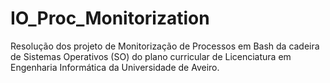 # IO_Proc_Monitorization

Resolução dos projeto de Monitorização de Processos em Bash da cadeira de Sistemas Operativos (SO) do plano curricular de Licenciatura em Engenharia Informática da Universidade de Aveiro.
